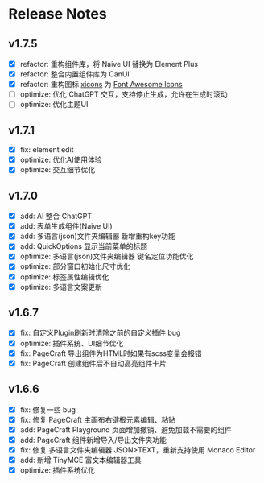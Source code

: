# Release Notes

## v1.7.5

- [x] refactor: 重构组件库，将 Naive UI 替换为 Element Plus
- [x] refactor: 整合内置组件库为 CanUI
- [x] refactor: 重构图标 [xicons](https://www.xicons.org/#/) 为 [Font Awesome Icons](https://fontawesome.com/v4/icons/)
- [ ] optimize: 优化 ChatGPT 交互，支持停止生成，允许在生成时滚动
- [ ] optimize: 优化主题UI

## v1.7.1

- [x] fix: element edit
- [x] optimize: 优化AI使用体验
- [x] optimize: 交互细节优化

## v1.7.0

- [x] add: AI 整合 ChatGPT
- [x] add: 表单生成组件(Naive UI)
- [x] add: 多语言(json)文件夹编辑器 新增重构key功能
- [x] add: QuickOptions 显示当前菜单的标题
- [x] optimize: 多语言(json)文件夹编辑器 键名定位功能优化
- [x] optimize: 部分窗口初始化尺寸优化
- [x] optimize: 标签属性编辑优化
- [x] optimize: 多语言文案更新

## v1.6.7

- [x] fix: 自定义Plugin刷新时清除之前的自定义插件 bug
- [x] optimize: 插件系统、UI细节优化
- [x] fix: PageCraft 导出组件为HTML时如果有scss变量会报错
- [x] fix: PageCraft 创建组件后不自动高亮组件卡片

## v1.6.6

- [x] fix: 修复一些 bug
- [x] fix: 修复 PageCraft 主画布右键根元素编辑、粘贴
- [x] add: PageCraft Playground 页面增加撤销、避免加载不需要的组件
- [x] add: PageCraft 组件新增导入/导出文件夹功能
- [x] fix: 修复 多语言文件夹编辑器 JSON>TEXT，重新支持使用 Monaco Editor
- [x] add: 新增 TinyMCE 富文本编辑器工具
- [x] optimize: 插件系统优化
